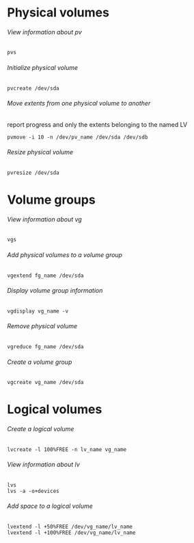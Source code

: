 # Physical volumes

###### View information about pv
```
pvs
```

###### Initialize physical volume
```
pvcreate /dev/sda
```

###### Move extents from one physical volume to another
report progress and only the extents belonging to the named LV
```
pvmove -i 10 -n /dev/pv_name /dev/sda /dev/sdb
```

###### Resize physical volume
```
pvresize /dev/sda
```
# Volume groups

###### View information about vg
```
vgs
```

###### Add physical volumes to a volume group
```
vgextend fg_name /dev/sda
```

###### Display volume group information
```
vgdisplay vg_name -v
```

###### Remove physical volume
```
vgreduce fg_name /dev/sda
```

###### Create a volume group
```
vgcreate vg_name /dev/sda
```

# Logical volumes

###### Create a logical volume
```
lvcreate -l 100%FREE -n lv_name vg_name
```

###### View information about lv
```
lvs
lvs -a -o+devices
```

###### Add space to a logical volume
```
lvextend -l +50%FREE /dev/vg_name/lv_name
lvextend -l +100%FREE /dev/vg_name/lv_name
```
